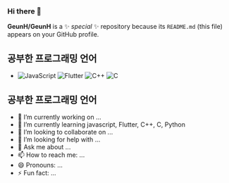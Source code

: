 ### Hi there 👋

**GeunH/GeunH** is a ✨ _special_ ✨ repository because its `README.md` (this file) appears on your GitHub profile.
## 공부한 프로그래밍 언어

- ![JavaScript](https://img.shields.io/badge/-JavaScript-yellow) ![Flutter](https://img.shields.io/badge/-Flutter-blue) ![C++](https://img.shields.io/badge/-C%2B%2B-orange) ![C](https://img.shields.io/badge/-C-blue)

## 공부한 프로그래밍 언어
- 🔭 I’m currently working on ...
- 🌱 I’m currently learning javascript, Flutter, C++, C, Python
- 👯 I’m looking to collaborate on ...
- 🤔 I’m looking for help with ...
- 💬 Ask me about ...
- 📫 How to reach me: ...
- 😄 Pronouns: ...
- ⚡ Fun fact: ...

